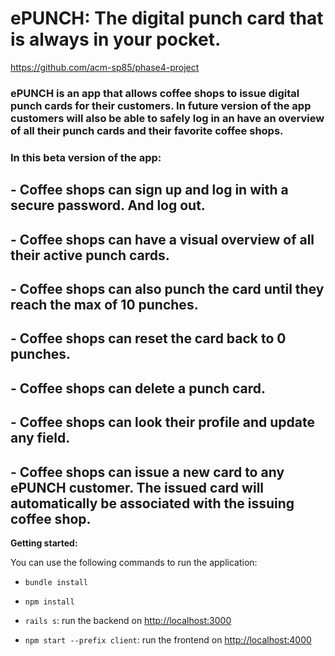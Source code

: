 # ePUNCH: The digital punch card that is always in your pocket.

https://github.com/acm-sp85/phase4-project

### ePUNCH is an app that allows coffee shops to issue digital punch cards for their customers. In future version of the app customers will also be able to safely log in an have an overview of all their punch cards and their favorite coffee shops.

### In this beta version of the app:

## - Coffee shops can sign up and log in with a secure password. And log out.

## - Coffee shops can have a visual overview of all their active punch cards.

## - Coffee shops can also punch the card until they reach the max of 10 punches.

## - Coffee shops can reset the card back to 0 punches.

## - Coffee shops can delete a punch card.

## - Coffee shops can look their profile and update any field.

## - Coffee shops can issue a new card to any ePUNCH customer. The issued card will automatically be associated with the issuing coffee shop.

**Getting started:**

You can use the following commands to run the application:


- `bundle install`
- `npm install`

- `rails s`: run the backend on [http://localhost:3000](http://localhost:3000)
- `npm start --prefix client`: run the frontend on
  [http://localhost:4000](http://localhost:4000)
